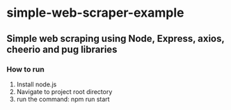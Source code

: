# simple-web-scraper-example
<h2>Simple web scraping using Node, Express, axios, cheerio and pug libraries</h2>

<h3>How to run</h3>
<ol>
	<li>Install node.js</li>
	<li>Navigate to project root directory</li>
	<li>run the command: npm run start</li>
</ol>
